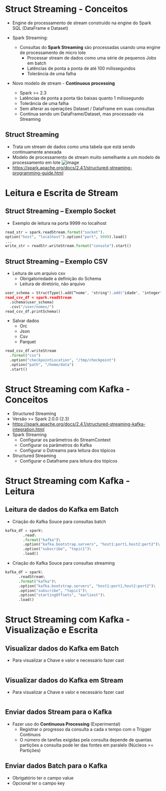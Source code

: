 # Struct Streaming - Conceitos
- Engine de processamento de stream construído na engine do Spark SQL (DataFrame e Dataset)
- Spark Streaming:
  - Consultas do **Spark Streaming** são processadas usando uma engine de processamento de micro lote
    - Processar stream de dados como uma série de pequenos Jobs em batch
    - Latências de ponta a ponta de até 100 milissegundos
    - Tolerância de uma falha
 
- Novo modelo de stream - **Continuous processing**
  - Spark >= 2.3
  - Latências de ponta a ponta tão baixas quanto 1 milissegundo
  - Tolerância de uma falha
  - Sem alterar as operações Dataset / DataFrame em suas consultas
  - Continua sendo um DataFrame/Dataset, mas processado via Streaming

## Struct Streaming
- Trata um stream de dados como uma tabela que está sendo continuamente anexada
- Modelo de processamento de stream muito semelhante a um modelo de processamento em lote
![image](https://github.com/Marinaafc/anotacoes-estudo/assets/107056644/ae37da63-818b-466e-b3be-835784bf2ad7)
- https://spark.apache.org/docs/2.4.1/structured-streaming-programming-guide.html

# Leitura e Escrita de Stream
## Struct Streaming – Exemplo Socket
- Exemplo de leitura na porta 9999 no localhost
```python
read_str = spark.readStream.format("socket").
option("host", "localhost").option("port", 9999).load()
...
write_str = readStr.writeStream.format("console").start()
```
## Struct Streaming – Exemplo CSV
- Leitura de um arquivo csv
  - Obrigatoriedade a definição do Schema
  - Leitura de diretório, não arquivo
```python
user_schema = StructType().add(“nome", "string").add("idade", "integer")
read_csv_df = spark.readStream
  .schema(user_schema)
  .csv("/user/nomes/") 
read_csv_df.printSchema()
```
- Salvar dados
  - Orc
  - Json
  - Csv
  - Parquet
```python
read_csv_df.writeStream
  .format("csv")
  .option("checkpointLocation", "/tmp/checkpoint")
  .option("path", "/home/data")
  .start()
```
# Struct Streaming com Kafka - Conceitos
-  Structured Streaming
  - Versão >= Spark 2.0.0 (2.3)
  - https://spark.apache.org/docs/2.4.1/structured-streaming-kafka-integration.html
- Spark Streaming
  - Configurar os parâmetros do StreamContext
  - Configurar os parâmetros do Kafka
  - Configurar o Dstreams para leitura dos tópicos
- Structured Streaming
  - Configurar o Dataframe para leitura dos tópicos

# Struct Streaming com Kafka - Leitura
## Leitura de dados do Kafka em Batch
- Criação do Kafka Souce para consultas batch
```python
kafka_df = spark\
        .read\
        .format("kafka")\
        .option("kafka.bootstrap.servers", "host1:port1,host2:port2")\
        .option("subscribe", "topic1")\
        .load()
```
- Criação do Kafka Souce para consultas streaming
```python
kafka_df = spark\
      .readStream\
      .format("kafka")\
      .option("kafka.bootstrap.servers", "host1:port1,host2:port2")\
      .option("subscribe", "topic1")\
      .option("startingOffsets", "earliest")\
      .load()
```
# Struct Streaming com Kafka - Visualização e Escrita
## Visualizar dados do Kafka em Batch
- Para visualizar a Chave e valor e necessário fazer cast
```python
```
## Visualizar dados do Kafka em Stream
- Para visualizar a Chave e valor e necessário fazer cast
```python
```
## Enviar dados Stream para o Kafka
- Fazer uso do **Continuous Processing** (Experimental)
  - Registrar o progresso da consulta a cada x tempo com o Trigger Continuos
  - O número de tarefas exigidas pela consulta depende de quantas partições a consulta pode ler das fontes em paralelo (Núcleos >= Partições)
## Enviar dados Batch para o Kafka
- Obrigatório ter o campo value
- Opcional ter o campo key
